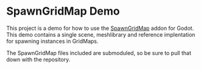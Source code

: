 # SpawnGridMap Demo

This project is a demo for how to use the [SpawnGridMap](https://github.com/daleblackwood/SpawnGridMap) addon for Godot. This demo contains a single scene, meshlibrary and reference implentation for spawning instances in GridMaps.

The SpawnGridMap files included are submoduled, so be sure to pull that down with the repository.